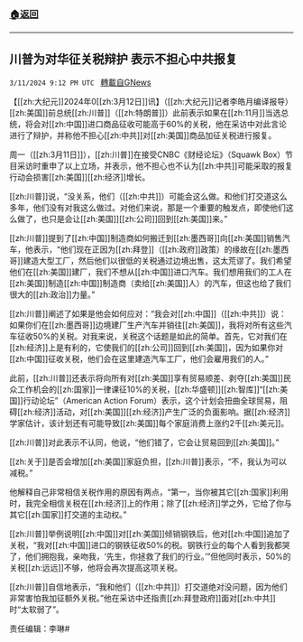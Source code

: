 ###  [:house:返回](README.md)
---


## 川普为对华征关税辩护 表示不担心中共报复
`3/11/2024 9:12 PM UTC ` [轉載自GNews](https://gnews.org/articles/2385376)

【[[zh:大纪元]]2024年0[[zh:3月12日]]讯】（[[zh:大纪元]]记者李皓月编译报导）[[zh:美国]]前总统[[zh:川普]]（[[zh:特朗普]]）此前表示如果在[[zh:11月]]当选总统，将会对[[zh:中国]]进口商品征收可能高于60%的关税，他在采访中对此言论进行了辩护，并称他不担心[[zh:中共]]对[[zh:美国]]商品加征关税进行报复。

周一（[[zh:3月11日]]），[[zh:川普]]在接受CNBC《财经论坛》（Squawk Box）节目采访时重申了以上立场，并表示，他不担心也不认为[[zh:中共]]可能采取的报复行动会损害[[zh:美国]][[zh:经济]]增长。

[[zh:川普]]说，“没关系，他们（[[zh:中共]]）可能会这么做。和他们打交道这么多年，他们没有对我这么做过。对他们来说，那是一个重要的触发点，即使他们这么做了，也只是会让[[zh:美国]][[zh:公司]]回到[[zh:美国]]来。”

[[zh:川普]]提到了[[zh:中国]]制造商如何搬迁到[[zh:墨西哥]]向[[zh:美国]]销售汽车，他表示，“他们现在正因为[[zh:拜登]]（[[zh:政府]]政策）的缘故在[[zh:墨西哥]]建造大型工厂，然后他们以很低的关税通过边境出售，这太荒谬了。我们希望他们在[[zh:美国]]建厂，我们不想从[[zh:中国]]进口汽车。我们想用我们的工人在[[zh:美国]]制造[[zh:中国]]制造商（卖给[[zh:美国]]人）的汽车，但这也给了我们很大的[[zh:政治]]力量。”

[[zh:川普]]阐述了如果是他会如何应对：“我会对[[zh:中国]]（[[zh:中共]]）说： 如果你们在[[zh:墨西哥]]边境建厂生产汽车并销往[[zh:美国]]，我将对所有这些汽车征收50%的关税。对我来说，关税这个话题是如此的简单。首先，它对我们在[[zh:经济]]上是有利的，它使我们的[[zh:公司]]回到[[zh:美国]]，因为如果你对[[zh:中国]]征收关税，他们会在这里建造汽车工厂，他们会雇用我们的人。”

此前，[[zh:川普]]还表示将向所有对[[zh:美国]]享有贸易顺差、剥夺[[zh:美国]]民众工作机会的[[zh:国家]]一律课征10%的关税，[[zh:华盛顿]][[zh:智库]]“[[zh:美国]]行动论坛”（American Action Forum）表示，这个计划会扭曲全球贸易，阻碍[[zh:经济]]活动，对[[zh:美国]][[zh:经济]]产生广泛的负面影响。据[[zh:经济]]学家估计，该计划还有可能导致[[zh:美国]]每个家庭消费上涨约2千[[zh:美元]]。

[[zh:川普]]对此表示不认同，他说，“他们错了，它会让贸易回到[[zh:美国]]。”

[[zh:关于]]是否会增加[[zh:美国]]家庭负担，[[zh:川普]]表示，“不，我认为可以减税。”

他解释自己非常相信关税作用的原因有两点，“第一，当你被其它[[zh:国家]]利用时，我完全相信关税在[[zh:经济]]上的作用；除了[[zh:经济]]学之外，它给了你与其它[[zh:国家]]打交道的主动权。”

[[zh:川普]]举例说明[[zh:中国]]对[[zh:美国]]倾销钢铁后，他对[[zh:中国]]追加了关税，“我对[[zh:中国]]进口的钢铁征收50%的税。钢铁行业的每个人看到我都哭了，他们拥抱我，亲吻我，‘先生，你拯救了我们的行业。’”但他同时表示，50%的关税[[zh:远远]]不够，他将会再次提高这项关税。

[[zh:川普]]自信地表示，“我和他们（[[zh:中共]]）打交道绝对没问题，因为他们非常害怕我加征额外关税。”他在采访中还指责[[zh:拜登政府]]面对[[zh:中共]]时“太软弱了”。

责任编辑：李琳#
